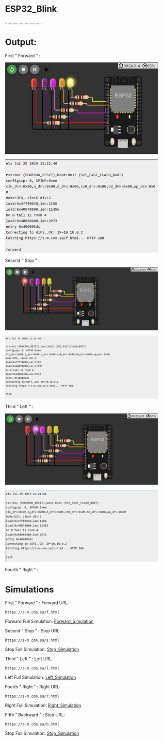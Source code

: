 # ESP32_Blink
..............................

# Output:
First " Forward " :

![Forward](F(3).png)

![Forward](F(2).png)

Second " Stop " : 

![Stop](S.png)

![Stop](S(2).png)

Third " Left " : 

![Stop](L.png)

![Stop](L(2).png)

Fourth " Right " : 



# Simulations
First " Forward " :
Forward URL:  
                                   
    https://s-m.com.sa/f.html

Forward Full Simulation:
[Forward_Simulation](https://wokwi.com/projects/372624486482800641)

Second " Stop " : 
Stop URL:  
                                   
    https://s-m.com.sa/s.html

Stop Full Simulation:
[Stop_Simulation](https://wokwi.com/projects/372624486482800641)

Third " Left " : 
Left URL:  
                                   
    https://s-m.com.sa/l.html

Left Full Simulation:
[Left_Simulation](https://wokwi.com/projects/372624486482800641)

Fourth " Right " : 
Right URL:  
                                   
    https://s-m.com.sa/r.html

Right Full Simulation:
[Right_Simulation](https://wokwi.com/projects/372625293424965633)

Fifth " Backward " : 
Stop URL:  
                                   
    https://s-m.com.sa/b.html

Stop Full Simulation:
[Stop_Simulation](https://wokwi.com/projects/372625293424965633)
